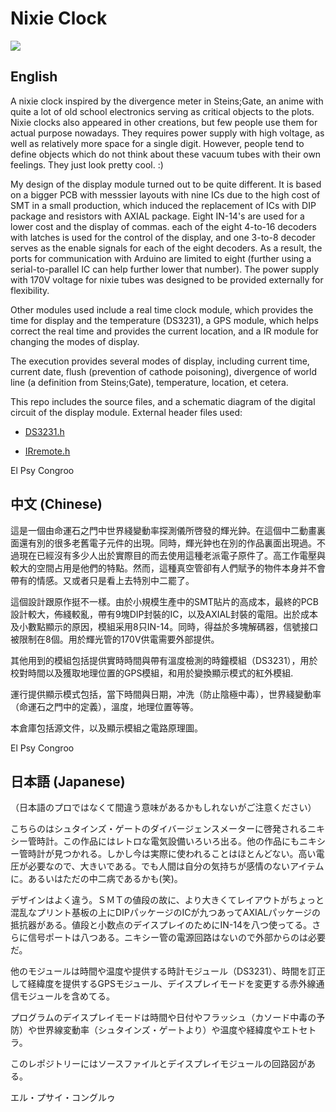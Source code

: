 # Nixie Clock
![](/img/nixie_clock.png)
## English
A nixie clock inspired by the divergence meter in Steins;Gate, an anime with quite a lot of old school electronics serving as critical objects to the plots. Nixie clocks also appeared in other creations, but few people use them for actual purpose nowadays. They requires power supply with high voltage, as well as relatively more space for a single digit. However, people tend to define objects which do not think about these vacuum tubes with their own feelings. They just look pretty cool. :)

My design of the display module turned out to be quite different. It is based on a bigger PCB with messsier layouts with nine ICs due to the high cost of SMT in a small production, which induced the replacement of ICs with DIP package and resistors with AXIAL package. Eight IN-14's are used for a lower cost and the display of commas. each of the eight 4-to-16 decoders with latches is used for the control of the display, and one 3-to-8 decoder serves as the enable signals for each of the eight decoders. As a result, the ports for communication with Arduino are limited to eight (further using a serial-to-parallel IC can help further lower that number). The power supply with 170V voltage for nixie tubes was designed to be provided externally for flexibility.

Other modules used include a real time clock module, which provides the time for display and the temperature (DS3231), a GPS module, which helps correct the real time and provides the current location, and a IR module for changing the modes of display.

The execution provides several modes of display, including current time, current date, flush (prevention of cathode poisoning), divergence of world line (a definition from Steins;Gate), temperature, location, et cetera.

This repo includes the source files, and a schematic diagram of the digital circuit of the display module. External header files used:
* [DS3231.h](http://www.rinkydinkelectronics.com/library.php?id=73 "Rinky Dink Electronics")
- [IRremote.h](http://www.righto.com/2009/08/multi-protocol-infrared-remote-library.html "Ken Shirriff")

El Psy Congroo

## 中文 (Chinese)
這是一個由命運石之門中世界綫變動率探測儀所啓發的輝光鈡。在這個中二動畫裏面還有別的很多老舊電子元件的出現。同時，輝光鈡也在別的作品裏面出現過。不過現在已經沒有多少人出於實際目的而去使用這種老派電子原件了。高工作電壓與較大的空間占用是他們的特點。然而，這種真空管卻有人們賦予的物件本身并不會帶有的情感。又或者只是看上去特別中二罷了。

這個設計跟原作挺不一樣。由於小規模生產中的SMT貼片的高成本，最終的PCB設計較大，佈綫較亂，帶有9塊DIP封裝的IC，以及AXIAL封裝的電阻。出於成本及小數點顯示的原因，模組采用8只IN-14。同時，得益於多塊解碼器，信號接口被限制在8個。用於輝光管的170V供電需要外部提供。

其他用到的模組包括提供實時時間與帶有溫度檢測的時鐘模組（DS3231），用於校對時間以及獲取地理位置的GPS模組，和用於變換顯示模式的紅外模組.

運行提供顯示模式包括，當下時間與日期，冲洗（防止陰極中毒），世界綫變動率（命運石之門中的定義），溫度，地理位置等等。

本倉庫包括源文件，以及顯示模組之電路原理圖。

El Psy Congroo

## 日本語 (Japanese)
（日本語のプロではなくて間違う意味があるかもしれないがご注意ください）

こちらのはシュタインズ・ゲートのダイバージェンスメーターに啓発されるニキシー管時計。この作品にはレトロな電気設備いろいろ出る。他の作品にもニキシー管時計が見つかれる。しかし今は実際に使われることはほとんどない。高い電圧が必要なので、大きいである。でも人間は自分の気持ちが感情のないアイテムに。あるいはただの中二病であるかも(笑)。

デザインはよく違う。ＳＭＴの値段の故に、より大きくてレイアウトがちょっと混乱なプリント基板の上にDIPパッケージのICが九つあってAXIALパッケージの抵抗器がある。値段と小数点のデイスプレイのためにIN-14を八つ使ってる。さらに信号ポートは八つある。ニキシー管の電源回路はないので外部からのは必要だ。

他のモジュールは時間や温度や提供する時計モジュール（DS3231）、時間を訂正して経緯度を提供するGPSモジュール、デイスプレイモードを変更する赤外線通信モジュールを含めてる。

プログラムのデイスプレイモードは時間や日付やフラッシュ（カソード中毒の予防）や世界線変動率（シュタインズ・ゲートより）や温度や経緯度やエトセトラ。

このレポジトリーにはソースファイルとデイスプレイモジュールの回路図がある。

エル・プサイ・コングルゥ
